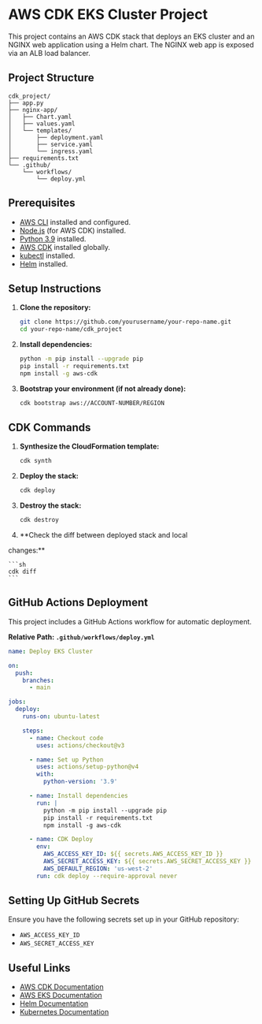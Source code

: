 # AWS CDK EKS Cluster Project

This project contains an AWS CDK stack that deploys an EKS cluster and an NGINX web application using a Helm chart. The NGINX web app is exposed via an ALB load balancer.

## Project Structure

```
cdk_project/
├── app.py
├── nginx-app/
│   ├── Chart.yaml
│   ├── values.yaml
│   └── templates/
│       ├── deployment.yaml
│       ├── service.yaml
│       └── ingress.yaml
├── requirements.txt
└── .github/
    └── workflows/
        └── deploy.yml
```

## Prerequisites

- [AWS CLI](https://aws.amazon.com/cli/) installed and configured.
- [Node.js](https://nodejs.org/) (for AWS CDK) installed.
- [Python 3.9](https://www.python.org/downloads/) installed.
- [AWS CDK](https://aws.amazon.com/cdk/) installed globally.
- [kubectl](https://kubernetes.io/docs/tasks/tools/) installed.
- [Helm](https://helm.sh/) installed.

## Setup Instructions

1. **Clone the repository:**

    ```sh
    git clone https://github.com/yourusername/your-repo-name.git
    cd your-repo-name/cdk_project
    ```

2. **Install dependencies:**

    ```sh
    python -m pip install --upgrade pip
    pip install -r requirements.txt
    npm install -g aws-cdk
    ```

3. **Bootstrap your environment (if not already done):**

    ```sh
    cdk bootstrap aws://ACCOUNT-NUMBER/REGION
    ```

## CDK Commands

1. **Synthesize the CloudFormation template:**

    ```sh
    cdk synth
    ```

2. **Deploy the stack:**

    ```sh
    cdk deploy
    ```

3. **Destroy the stack:**

    ```sh
    cdk destroy
    ```

4. **Check the diff between deployed stack and local

 changes:**

    ```sh
    cdk diff
    ```

## GitHub Actions Deployment

This project includes a GitHub Actions workflow for automatic deployment.

**Relative Path: `.github/workflows/deploy.yml`**

```yaml
name: Deploy EKS Cluster

on:
  push:
    branches:
      - main

jobs:
  deploy:
    runs-on: ubuntu-latest

    steps:
      - name: Checkout code
        uses: actions/checkout@v3

      - name: Set up Python
        uses: actions/setup-python@v4
        with:
          python-version: '3.9'

      - name: Install dependencies
        run: |
          python -m pip install --upgrade pip
          pip install -r requirements.txt
          npm install -g aws-cdk

      - name: CDK Deploy
        env:
          AWS_ACCESS_KEY_ID: ${{ secrets.AWS_ACCESS_KEY_ID }}
          AWS_SECRET_ACCESS_KEY: ${{ secrets.AWS_SECRET_ACCESS_KEY }}
          AWS_DEFAULT_REGION: 'us-west-2'
        run: cdk deploy --require-approval never
```

## Setting Up GitHub Secrets

Ensure you have the following secrets set up in your GitHub repository:

- `AWS_ACCESS_KEY_ID`
- `AWS_SECRET_ACCESS_KEY`

## Useful Links

- [AWS CDK Documentation](https://docs.aws.amazon.com/cdk/latest/guide/home.html)
- [AWS EKS Documentation](https://docs.aws.amazon.com/eks/latest/userguide/)
- [Helm Documentation](https://helm.sh/docs/)
- [Kubernetes Documentation](https://kubernetes.io/docs/)
